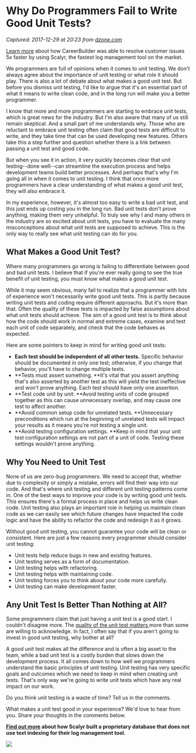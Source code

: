 # Why Do Programmers Fail to Write Good Unit Tests?

_Captured: 2017-12-29 at 20:23 from [dzone.com](https://dzone.com/articles/why-do-programmers-fail-to-write-good-unit-tests?edition=347139&utm_source=Zone%20Newsletter&utm_medium=email&utm_campaign=devops%202017-12-29)_

[Learn more](https://dzone.com/go?i=250324&u=http%3A%2F%2Fblog.scalyr.com%2F2017%2F08%2Fcareerbuilder-resolves-customer-issues-5x-faster-scalyr%2F) about how CareerBuilder was able to resolve customer issues 5x faster by using Scalyr, the fastest log management tool on the market.

We programmers are full of opinions when it comes to unit testing. We don't always agree about the importance of unit testing or what role it should play. There is also a lot of debate about what makes a good unit test. But before you dismiss unit testing, I'd like to argue that it's an essential part of what it means to write clean code, and in the long run will make you a better programmer.

I know that more and more programmers are starting to embrace unit tests, which is great news for the industry. But I'm also aware that many of us still remain skeptical. And a small part of me understands why. Those who are reluctant to embrace unit testing often claim that good tests are difficult to write, and they take time that can be used developing new features. Others take this a step further and question whether there is a link between passing a unit test and good code.

But when you see it in action, it very quickly becomes clear that unit testing--done well--can streamline the execution process and helps development teams build better processes. And perhaps that's why I'm going all in when it comes to unit testing. I think that once more programmers have a clear understanding of what makes a good unit test, they will also embrace it.

In my experience, however, it's almost too easy to write a bad unit test, and this just ends up costing you in the long run. Bad unit tests don't prove anything, making them very unhelpful. To truly see why I and many others in the industry are so excited about unit tests, you have to evaluate the many misconceptions about what unit tests are supposed to achieve. This is the only way to really see what unit testing can do for you.

## What Makes a Good Unit Test?

Where many programmers go wrong is failing to differentiate between good and bad unit tests. I believe that if you're ever really going to see the true benefit of unit testing, you must know what makes a good unit test.

While it may seem obvious, many fail to realize that a programmer with lots of experience won't necessarily write good unit tests. This is partly because writing unit tests and coding require different approachs. But it's more than that. Often the quality of these tests is impacted by false assumptions about what unit tests should achieve. The aim of a good unit test is to think about how the code should work in normal and extreme cases, examine and test each unit of code separately, and check that the code behaves as expected.

Here are some pointers to keep in mind for writing good unit tests:

  * **Each test should be independent of all other tests.** Specific behavior should be documented in only one test; otherwise, if you change that behavior, you'll have to change multiple tests.
  * **Tests must assert something. **It's vital that you assert anything that's also asserted by another test as this will yield the test ineffective and won't prove anything. Each test should have only one assertion.
  * **Test code unit by unit: **Avoid testing units of code grouped together as this can cause unnecessary overlap, and may cause one test to affect another.
  * **Avoid common setup code for unrelated tests. **Unnecessary preconditions which run at the beginning of unrelated tests will impact your results as it means you're not testing a single unit.
  * **Avoid testing configuration settings. **Keep in mind that your unit test configuration settings are not part of a unit of code. Testing these settings wouldn't prove anything.

## Why You Need to Unit Test

None of us are zero-bug programmers. We need to accept that, whether due to complexity or simply a mistake, errors will find their way into our code. And that's where unit testing and different unit testing patterns come in. One of the best ways to improve your code is by writing good unit tests. This ensures there's a formal process in place and helps us write clean code. Unit testing also plays an important role in helping us maintain clean code as we can easily see which future changes have impacted the code logic and have the ability to refactor the code and redesign it as it grows.

Without good unit testing, you cannot guarantee your code will be clean or consistent. Here are just a few reasons every programmer should consider unit testing:

  * Unit tests help reduce bugs in new and existing features.
  * Unit testing serves as a form of documentation.
  * Unit testing helps with refactoring.
  * Unit testing helps with maintaining code.
  * Unit testing forces you to think about your code more carefully.
  * Unit testing can make development faster.

## Any Unit Test Is Better Than Nothing at All?

Some programmers claim that just having a unit test is a good start. I couldn't disagree more. The [quality of the unit test matters ](https://www.typemock.com/blog/code-unit-testing-5-essential-tips-cant-neglect/)more than some are willing to acknowledge. In fact, I often say that if you aren't going to invest in good unit testing, why bother at all?

A good unit test makes all the difference and is often a big asset to the team, while a bad unit test is a costly burden that slows down the development process. It all comes down to how well we programmers understand the basic principles of unit testing. Unit testing has very specific goals and outcomes which we need to keep in mind when creating unit tests. That's only way we're going to write unit tests which have any real impact on our work.

Do you think unit testing is a waste of time? Tell us in the comments.

What makes a unit test good in your experience? We'd love to hear from you. Share your thoughts in the comments below.

**[Find out more](https://dzone.com/go?i=250325&u=http%3A%2F%2Fblog.scalyr.com%2F2014%2F05%2Fsearching-20-gbsec-systems-engineering-before-algorithms%2F) about how Scalyr built a proprietary database that does not use text indexing for their log management tool.**

![](https://dz2cdn1.dzone.com/storage/rc-covers/7391100-dzone-aicover.jpg)
